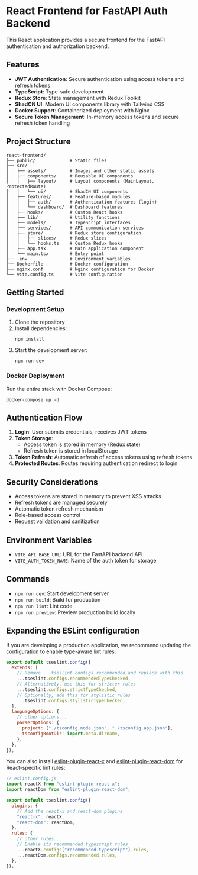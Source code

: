 # React Frontend for FastAPI Auth Backend

This React application provides a secure frontend for the FastAPI authentication and authorization backend.

## Features

- **JWT Authentication**: Secure authentication using access tokens and refresh tokens
- **TypeScript**: Type-safe development
- **Redux Store**: State management with Redux Toolkit
- **ShadCN UI**: Modern UI components library with Tailwind CSS
- **Docker Support**: Containerized deployment with Nginx
- **Secure Token Management**: In-memory access tokens and secure refresh token handling

## Project Structure

```
react-frontend/
├── public/             # Static files
├── src/
│   ├── assets/         # Images and other static assets
│   ├── components/     # Reusable UI components
│   │   ├── layout/     # Layout components (MainLayout, ProtectedRoute)
│   │   └── ui/         # ShadCN UI components
│   ├── features/       # Feature-based modules
│   │   ├── auth/       # Authentication features (login)
│   │   └── dashboard/  # Dashboard features
│   ├── hooks/          # Custom React hooks
│   ├── lib/            # Utility functions
│   ├── models/         # TypeScript interfaces
│   ├── services/       # API communication services
│   ├── store/          # Redux store configuration
│   │   ├── slices/     # Redux slices
│   │   └── hooks.ts    # Custom Redux hooks
│   ├── App.tsx         # Main application component
│   └── main.tsx        # Entry point
├── .env                # Environment variables
├── Dockerfile          # Docker configuration
├── nginx.conf          # Nginx configuration for Docker
└── vite.config.ts      # Vite configuration
```

## Getting Started

### Development Setup

1. Clone the repository
2. Install dependencies:
   ```
   npm install
   ```
3. Start the development server:
   ```
   npm run dev
   ```

### Docker Deployment

Run the entire stack with Docker Compose:

```
docker-compose up -d
```

## Authentication Flow

1. **Login**: User submits credentials, receives JWT tokens
2. **Token Storage**:
   - Access token is stored in memory (Redux state)
   - Refresh token is stored in localStorage
3. **Token Refresh**: Automatic refresh of access tokens using refresh tokens
4. **Protected Routes**: Routes requiring authentication redirect to login

## Security Considerations

- Access tokens are stored in memory to prevent XSS attacks
- Refresh tokens are managed securely
- Automatic token refresh mechanism
- Role-based access control
- Request validation and sanitization

## Environment Variables

- `VITE_API_BASE_URL`: URL for the FastAPI backend API
- `VITE_AUTH_TOKEN_NAME`: Name of the auth token for storage

## Commands

- `npm run dev`: Start development server
- `npm run build`: Build for production
- `npm run lint`: Lint code
- `npm run preview`: Preview production build locally

## Expanding the ESLint configuration

If you are developing a production application, we recommend updating the configuration to enable type-aware lint rules:

```js
export default tseslint.config({
  extends: [
    // Remove ...tseslint.configs.recommended and replace with this
    ...tseslint.configs.recommendedTypeChecked,
    // Alternatively, use this for stricter rules
    ...tseslint.configs.strictTypeChecked,
    // Optionally, add this for stylistic rules
    ...tseslint.configs.stylisticTypeChecked,
  ],
  languageOptions: {
    // other options...
    parserOptions: {
      project: ["./tsconfig.node.json", "./tsconfig.app.json"],
      tsconfigRootDir: import.meta.dirname,
    },
  },
});
```

You can also install [eslint-plugin-react-x](https://github.com/Rel1cx/eslint-react/tree/main/packages/plugins/eslint-plugin-react-x) and [eslint-plugin-react-dom](https://github.com/Rel1cx/eslint-react/tree/main/packages/plugins/eslint-plugin-react-dom) for React-specific lint rules:

```js
// eslint.config.js
import reactX from "eslint-plugin-react-x";
import reactDom from "eslint-plugin-react-dom";

export default tseslint.config({
  plugins: {
    // Add the react-x and react-dom plugins
    "react-x": reactX,
    "react-dom": reactDom,
  },
  rules: {
    // other rules...
    // Enable its recommended typescript rules
    ...reactX.configs["recommended-typescript"].rules,
    ...reactDom.configs.recommended.rules,
  },
});
```
